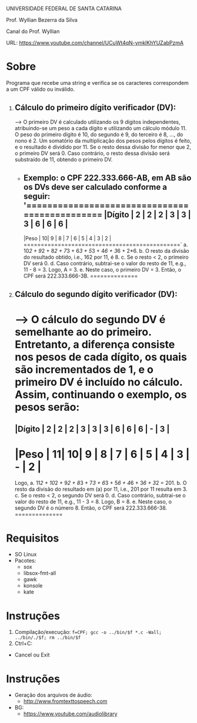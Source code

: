UNIVERSIDADE FEDERAL DE SANTA CATARINA

Prof. Wyllian Bezerra da Silva 

Canal do Prof. Wyllian

URL: https://www.youtube.com/channel/UCuWt4qN-ymklKhYUZabPzmA




# Sobre 
Programa que recebe uma string e verifica se os caracteres correspondem a um CPF válido ou inválido.

1. Cálculo do primeiro dígito verificador (DV):
   --------------------------------------------
   --> O primeiro DV é calculado utilizando os 9 dígitos independentes, atribuindo-se um peso a cada dígito e utilizando um cálculo módulo 11. O peso do primeiro dígito é 10, do segundo é 9, do terceiro é 8, ..., do nono é 2. Um somatório da multiplicação dos pesos pelos dígitos é feito, e o resultado é dividido por 11. Se o resto dessa divisão for menor que 2, o primeiro DV será 0. Caso contrário, o resto dessa divisão será substraído de 11, obtendo o primeiro DV. 
   - Exemplo: o CPF 222.333.666-AB, em AB são os DVs deve ser calculado conforme a seguir:
     '==============================================
     |Dígito  | 2 | 2 | 2 | 3 | 3 | 3 | 6 | 6 | 6 |
     ----------------------------------------------
     |Peso    | 10| 9 | 8 | 7 | 6 | 5 | 4 | 3 | 2 |
     ==============================================`
     a. 10*2 + 9*2 + 8*2 + 7*3 + 6*3 + 5*3 + 4*6 + 3*6 + 2*6.
     b. O resto da divisão do resultado obtido, i.e., 162 por 11, é 8.
     c. Se o resto < 2, o primeiro DV será 0.
     d. Caso contrário, subtrai-se o valor do resto de 11, e.g., 11 - 8 = 3. Logo, A = 3.
     e. Neste caso, o primeiro DV = 3. Então, o CPF será 222.333.666-3B.
                                                         ==============

2. Cálculo do segundo dígito verificador (DV):
   -------------------------------------------
   --> O cálculo do segundo DV é semelhante ao do primeiro. Entretanto, a diferença consiste nos pesos de cada dígito, os quais são incrementados de 1, e o primeiro DV é incluído no cálculo. Assim, continuando o exemplo, os pesos serão:
   ======================================================
   |Dígito  | 2 | 2 | 2 | 3 | 3 | 3 | 6 | 6 | 6 | - | 3 |
   ------------------------------------------------------
   |Peso    | 11| 10| 9 | 8 | 7 | 6 | 5 | 4 | 3 | - | 2 |
   ======================================================
   Logo, 
   a. 11*2 + 10*2 + 9*2 + 8*3 + 7*3 + 6*3 + 5*6 + 4*6 + 3*6 + 3*2 = 201.
   b. O resto da divisão do resultado em (a) por 11, i.e., 201 por 11 resulta em 3.
   c. Se o resto < 2, o segundo DV será 0.
   d. Caso contrário, subtrai-se o valor do resto de 11, e.g., 11 - 3 = 8. Logo, B = 8.
   e. Neste caso, o segundo DV é o número 8. Então, o CPF será 222.333.666-38.
                                                               ==============

# Requisitos
- SO Linux
- Pacotes:
  - sox
  - libsox-fmt-all
  - gawk
  - konsole
  - kate


# Instruções
1. Compilação/execução:
  `f=CPF; gcc -o ../bin/$f *.c -Wall; ../bin/./$f; rm ../bin/$f` 
2. Ctrl+C: 
  - Cancel ou Exit
 
 
# Instruções
- Geração dos arquivos de áudio:
  - http://www.fromtexttospeech.com
- BG:
  - https://www.youtube.com/audiolibrary
